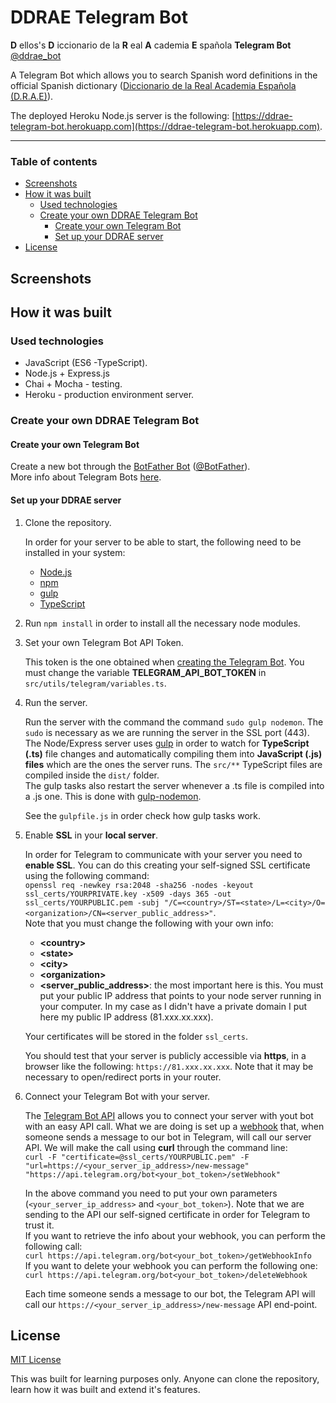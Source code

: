 DDRAE Telegram Bot
=================
**D** ellos's **D** iccionario de la **R** eal **A** cademia **E** spañola **Telegram Bot**
[@ddrae_bot](https://telegram.me/ddrae_bot)

A Telegram Bot which allows you to search Spanish word definitions in the official Spanish dictionary ([Diccionario de la Real Academia Española (D.R.A.E)](http://dle.rae.es/?w=diccionario)).

The deployed Heroku Node.js server is the following: [https://ddrae-telegram-bot.herokuapp.com](https://ddrae-telegram-bot.herokuapp.com).

----------

### Table of contents ###
- [Screenshots](#screenshots)
- [How it was built](#how-it-was-built)
    - [Used technologies](#used-technologies)
    - [Create your own DDRAE Telegram Bot](#create-your-own-ddrae-telegram-bot)
        - [Create your own Telegram Bot](#create-your-own-telegram-bot)
        - [Set up your DDRAE server](#set-up-your-ddrae-server)
- [License](#license)

## Screenshots ##

## How it was built ##

### Used technologies ###
 - JavaScript (ES6 -TypeScript).
 - Node.js + Express.js
 - Chai + Mocha - testing.
 - Heroku - production environment server.

### Create your own DDRAE Telegram Bot ###

#### Create your own Telegram Bot ####

Create a new bot through the [BotFather Bot](https://telegram.me/BotFather) ([@BotFather](https://telegram.me/BotFather)).  
More info about Telegram Bots [here](https://core.telegram.org/bots).


#### Set up your DDRAE server ####

1. Clone the repository. 

    In order for your server to be able to start, the following need to be installed in your system:
    - [Node.js](https://nodejs.org/es/)
    - [npm](https://www.npmjs.com/)
    - [gulp](http://gulpjs.com/)
    - [TypeScript](https://www.typescriptlang.org/)
2. Run `npm install` in order to install all the necessary node modules.
3. Set your own Telegram Bot API Token. 

    This token is the one obtained when [creating the Telegram Bot](#create-your-own-telegram-bot).
You must change the variable **TELEGRAM_API_BOT_TOKEN** in `src/utils/telegram/variables.ts`.
4. Run the server.

    Run the server with the command the command `sudo gulp nodemon`. The `sudo` is necessary as we are running the server in the SSL port (443).  
    The Node/Express server uses [gulp](http://gulpjs.com/) in order to watch for **TypeScript (.ts)** file changes and automatically compiling them into **JavaScript (.js) files** which are the ones the server runs. The `src/**` TypeScript files are compiled inside the `dist/` folder.  
    The gulp tasks also restart the server whenever a .ts file is compiled into a .js one. This is done with [gulp-nodemon](https://www.npmjs.com/package/gulp-nodemon).

    See the `gulpfile.js` in order check how gulp tasks work.
    
5. Enable **SSL** in your **local server**.

    In order for Telegram to communicate with your server you need to **enable SSL**. You can do this creating your self-signed SSL certificate using the following command:  
    `openssl req -newkey rsa:2048 -sha256 -nodes -keyout ssl_certs/YOURPRIVATE.key -x509 -days 365 -out ssl_certs/YOURPUBLIC.pem -subj "/C=<country>/ST=<state>/L=<city>/O=<organization>/CN=<server_public_address>"`.\
    Note that you must change the following with your own info:
    - **\<country>**
    - **\<state>**
    - **\<city>**
    - **\<organization>**
    - **\<server_public_address>**: the most important here is this. You must put your public IP address that points to your node server running in your computer. In my case as I didn't have a private domain I put here my public IP address (81.xxx.xx.xxx).

    Your certificates will be stored in the folder `ssl_certs`.

    You should test that your server is publicly accessible via **https**, in a browser like the following: `https://81.xxx.xx.xxx`. Note that it may be necessary to open/redirect ports in your router. 

6. Connect your Telegram Bot with your server.

    The [Telegram Bot API](https://core.telegram.org/bots/api) allows you to connect your server with yout bot with an easy API call. What we are doing is set up a [webhook](https://core.telegram.org/bots/api#setwebhook) that, when someone sends a message to our bot in Telegram, will call our server API. We will make the call using **curl** through the command line:    
    `curl -F "certificate=@ssl_certs/YOURPUBLIC.pem" -F "url=https://<your_server_ip_address>/new-message" "https://api.telegram.org/bot<your_bot_token>/setWebhook"`

    In the above command you need to put your own parameters (`<your_server_ip_address>` and `<your_bot_token>`). Note that we are sending to the API our self-signed certificate in order for Telegram to trust it.  
    If you want to retrieve the info about your webhook, you can perform the following call:  
    `curl https://api.telegram.org/bot<your_bot_token>/getWebhookInfo`  
    If you want to delete your webhook you can perform the following one:  
    `curl https://api.telegram.org/bot<your_bot_token>/deleteWebhook`  

    Each time someone sends a message to our bot, the Telegram API will call our `https://<your_server_ip_address>/new-message` API end-point.

## License ##

[MIT License](https://opensource.org/licenses/MIT)

This was built for learning purposes only. Anyone can clone the repository, learn how it was built and extend it's features.